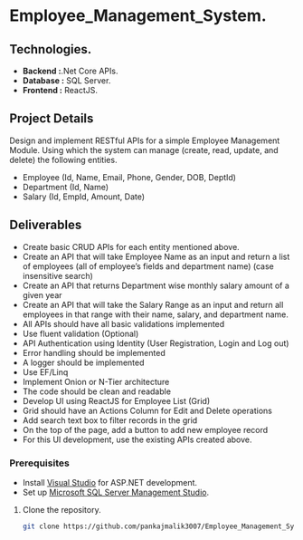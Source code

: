 # Employee_Management_System.
## Technologies.
- **Backend :**.Net Core APIs.
- **Database :** SQL Server.
- **Frontend :** ReactJS.

## Project Details
Design and implement RESTful APIs for a simple Employee Management Module. 
Using which the system can manage (create, read, update, and delete) the following entities.

- Employee (Id, Name, Email, Phone, Gender, DOB, DeptId)
- Department (Id, Name)
- Salary (Id, EmpId, Amount, Date)

## Deliverables
- Create basic CRUD APIs for each entity mentioned above.
- Create an API that will take Employee Name as an input and return a list of employees 
  (all of employee’s fields and department name) (case insensitive search)
- Create an API that returns Department wise monthly salary amount of a given year
- Create an API that will take the Salary Range as an input and return all employees in 
  that range with their name, salary, and department name.
- All APIs should have all basic validations implemented
- Use fluent validation (Optional)
- API Authentication using Identity (User Registration, Login and Log out)
- Error handling should be implemented
- A logger should be implemented
- Use EF/Linq
- Implement Onion or N-Tier architecture
- The code should be clean and readable
- Develop UI using ReactJS for Employee List (Grid)
- Grid should have an Actions Column for Edit and Delete operations
- Add search text box to filter records in the grid
- On the top of the page, add a button to add new employee record
- For this UI development, use the existing APIs created above.

### Prerequisites

- Install [Visual Studio](https://visualstudio.microsoft.com/) for ASP.NET development.
- Set up [Microsoft SQL Server Management Studio](https://docs.microsoft.com/en-us/sql/ssms/download-sql-server-management-studio-ssms).

1. Clone the repository.
   ```bash
   git clone https://github.com/pankajmalik3007/Employee_Management_System_Asp.Net_React.git
   
